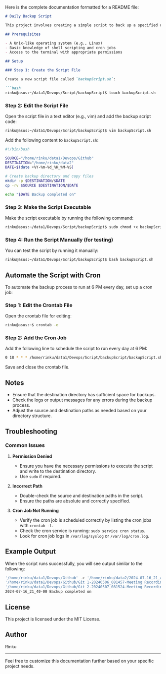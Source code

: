 Here is the complete documentation formatted for a README file:

```markdown
# Daily Backup Script

This project involves creating a simple script to back up a specified directory at 6 PM every day using a cron job.

## Prerequisites

- A Unix-like operating system (e.g., Linux)
- Basic knowledge of shell scripting and cron jobs
- Access to the terminal with appropriate permissions

## Setup

### Step 1: Create the Script File

Create a new script file called `backupScript.sh`:

```bash
rinku@asus:~/data1/Devops/Script/backupScript$ touch backupScript.sh
```

### Step 2: Edit the Script File

Open the script file in a text editor (e.g., vim) and add the backup script code:

```bash
rinku@asus:~/data1/Devops/Script/backupScript$ vim backupScript.sh
```

Add the following content to `backupScript.sh`:

```bash
#!/bin/bash 

SOURCE="/home/rinku/data1/Devops/Github"
DESTINATION="/home/rinku/data2"
DATE=$(date +%Y-%m-%d_%H_%M-%S)

# Create backup directory and copy files
mkdir -p $DESTINATION/$DATE
cp -rv $SOURCE $DESTINATION/$DATE

echo "$DATE Backup completed on"
```

### Step 3: Make the Script Executable

Make the script executable by running the following command:

```bash
rinku@asus:~/data1/Devops/Script/backupScript$ sudo chmod +x backupScript.sh
```

### Step 4: Run the Script Manually (for testing)

You can test the script by running it manually:

```bash
rinku@asus:~/data1/Devops/Script/backupScript$ bash backupScript.sh
```

## Automate the Script with Cron

To automate the backup process to run at 6 PM every day, set up a cron job:

### Step 1: Edit the Crontab File

Open the crontab file for editing:

```bash
rinku@asus:~$ crontab -e
```

### Step 2: Add the Cron Job

Add the following line to schedule the script to run every day at 6 PM:

```bash
0 18 * * * /home/rinku/data1/Devops/Script/backupScript/backupScript.sh
```

Save and close the crontab file.

## Notes

- Ensure that the destination directory has sufficient space for backups.
- Check the logs or output messages for any errors during the backup process.
- Adjust the source and destination paths as needed based on your directory structure.

## Troubleshooting

### Common Issues

1. **Permission Denied**
    - Ensure you have the necessary permissions to execute the script and write to the destination directory.
    - Use `sudo` if required.

2. **Incorrect Path**
    - Double-check the source and destination paths in the script.
    - Ensure the paths are absolute and correctly specified.

3. **Cron Job Not Running**
    - Verify the cron job is scheduled correctly by listing the cron jobs with `crontab -l`.
    - Check the cron service is running: `sudo service cron status`.
    - Look for cron job logs in `/var/log/syslog` or `/var/log/cron.log`.

## Example Output

When the script runs successfully, you will see output similar to the following:

```bash
'/home/rinku/data1/Devops/Github' -> '/home/rinku/data2/2024-07-16_21_40-00/Github'
'/home/rinku/data1/Devops/Github/Git 1-20240506_081457-Meeting Recording.mp4' -> '/home/rinku/data2/2024-07-16_21_40-00/Github/Git 1-20240506_081457-Meeting Recording.mp4'
'/home/rinku/data1/Devops/Github/Git 2-20240507_081524-Meeting Recording.mp4' -> '/home/rinku/data2/2024-07-16_21_40-00/Github/Git 2-20240507_081524-Meeting Recording.mp4'
2024-07-16_21_40-00 Backup completed on
```

## License

This project is licensed under the MIT License.

## Author

Rinku

---

Feel free to customize this documentation further based on your specific project needs.
```
